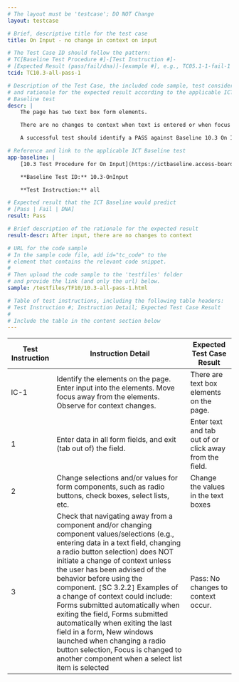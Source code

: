 ```yaml
---
# The layout must be 'testcase'; DO NOT Change
layout: testcase

# Brief, descriptive title for the test case
title: On Input - no change in context on input

# The Test Case ID should follow the pattern:
# TC[Baseline Test Procedure #]-[Test Instruction #]-
# [Expected Result (pass/fail/dna)]-[example #], e.g., TC05.1-1-fail-1
tcid: TC10.3-all-pass-1

# Description of the Test Case, the included code sample, test considerations,
# and rationale for the expected result according to the applicable ICT
# Baseline test
descr: |
    The page has two text box form elements.

    There are no changes to context when text is entered or when focus is moved to or away from the elements.

    A successful test should identify a PASS against Baseline 10.3 On Input.

# Reference and link to the applicable ICT Baseline test
app-baseline: |
    [10.3 Test Procedure for On Input](https://ictbaseline.access-board.gov/10Forms/#103-test-procedure-for-on-input)

    **Baseline Test ID:** 10.3-OnInput

    **Test Instruction:** all

# Expected result that the ICT Baseline would predict
# [Pass | Fail | DNA]
result: Pass

# Brief description of the rationale for the expected result
result-descr: After input, there are no changes to context

# URL for the code sample
# In the sample code file, add id="tc_code" to the
# element that contains the relevant code snippet.
#
# Then upload the code sample to the 'testfiles' folder
# and provide the link (and only the url) below.
sample: /testfiles/TF10/10.3-all-pass-1.html

# Table of test instructions, including the following table headers:
# Test Instruction #; Instruction Detail; Expected Test Case Result
#
# Include the table in the content section below
---
```

| Test Instruction | Instruction Detail | Expected Test Case Result |
|------------------|--------------------|---------------------------|
| IC-1 | Identify the elements on the page. Enter input into the elements. Move focus away from the elements. Observe for context changes. | There are text box elements on the page. |
| 1 | Enter data in all form fields, and exit (tab out of) the field. | Enter text and tab out of or click away from the field. |
| 2 | Change selections and/or values for form components, such as radio buttons, check boxes, select lists, etc. | Change the values in the text boxes |
| 3 | Check that navigating away from a component and/or changing component values/selections (e.g., entering data in a text field, changing a radio button selection) does NOT initiate a change of context unless the user has been advised of the behavior before using the component. `[`SC 3.2.2`]` Examples of a change of context could include: Forms submitted automatically when exiting the field, Forms submitted automatically when exiting the last field in a form, New windows launched when changing a radio button selection, Focus is changed to another component when a select list item is selected | Pass: No changes to context occur. |

